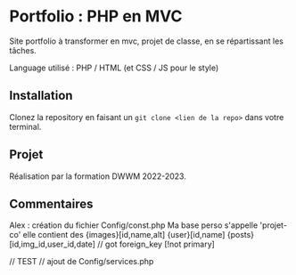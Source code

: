 # Portfolio : PHP en MVC

Site portfolio à transformer en mvc, projet de classe, en se répartissant les tâches.

Language utilisé : PHP / HTML (et CSS / JS pour le style)

## Installation

Clonez la repository en faisant un `git clone <lien de la repo>` dans votre terminal.

## Projet

Réalisation par la formation DWWM 2022-2023.

## Commentaires

Alex : création du fichier Config/const.php
Ma base perso s'appelle 'projet-co' elle contient des
                                 {images}[id,name,alt]
                               {user}[id,name]
                                {posts}[id,img_id,user_id,date] // got foreign_key [!not primary]

// TEST // ajout de Config/services.php